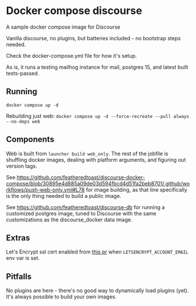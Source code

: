 # Docker compose discourse

A sample docker compose image for Discourse

Vanilla discourse, no plugins, but batteries included - no bootstrap steps needed.

Check the docker-compose.yml file for how it's setup.

As is, it runs a testing mailhog instance for mail, postgres 15, and latest built tests-passed.

## Running

`docker compose up -d`

Rebuilding just web: `docker compose up -d --force-recreate --pull always --no-deps web`

## Components

Web is built from `launcher build web_only`. The rest of the jobfile is shuffling docker images, dealing with platform arguments, and figuring out version tags.

See https://github.com/featheredtoast/discourse-docker-compose/blob/30895e4d885a09de03d594fbcd4d51fa2beb8701/.github/workflows/push-web-only.yml#L78 for image building, as that line specifically is the only thing needed to build a public image.

See https://github.com/featheredtoast/discourse-db for running a customized postgres image, tuned to Discourse with the same customizations as the discourse_docker data image.

## Extras

Let's Encrypt ssl cert enabled from [this pr](https://github.com/discourse/discourse_docker/pull/977) when `LETSENCRYPT_ACCOUNT_EMAIL` env var is set.

## Pitfalls

No plugins are here - there's no good way to dynamically load plugins (yet). It's always possible to build your own images.
